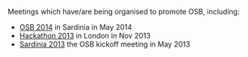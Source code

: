 Meetings which have/are being organised to promote OSB, including:

-   [OSB 2014](doc/Help/Meetings) in Sardinia in May 2014
-   [Hackathon 2013](doc/Help/Meetings#Hackathon_2013) in London in Nov 2013
-   [Sardinia 2013](doc/Help/Meetings#Sardinia_2013) the OSB kickoff meeting in May 2013